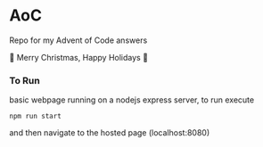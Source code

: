 # AoC
Repo for my Advent of Code answers

:santa: Merry Christmas, Happy Holidays :christmas_tree:


### To Run

basic webpage running on a nodejs express server, to run execute
```
npm run start
```
and then navigate to the hosted page (localhost:8080)